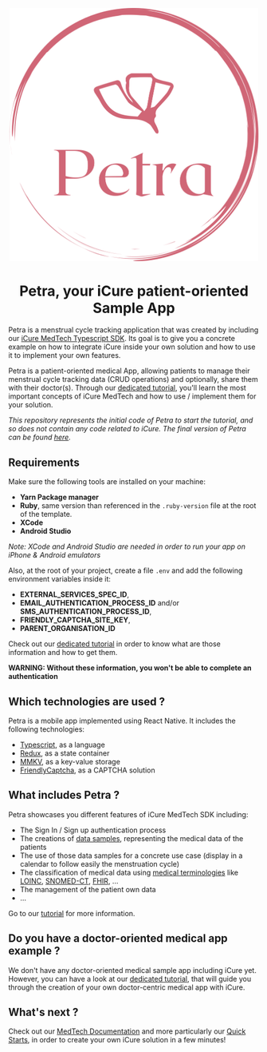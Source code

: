 <p align="center">
    <a href="https://docs.icure.com/sdks/tutorial/petra/foreword">
        <img alt="icure-your-data-platform-for-medtech-and-ehr" src="./petra_logo.svg" width="500">
    </a>
    <h1 align="center">Petra, your iCure patient-oriented Sample App</h1>
</p>


Petra is a menstrual cycle tracking application that was created by including our [iCure MedTech Typescript SDK](https://github.com/icure/icure-medical-device-js-sdk). Its goal is to give you a concrete example on how to integrate iCure inside your own solution and how to use it to implement your own features. 

Petra is a patient-oriented medical App, allowing patients to manage their menstrual cycle tracking data (CRUD operations) and optionally, share them with their doctor(s). Through our [dedicated tutorial](https://docs.icure.com/sdks/tutorial/petra/foreword), you'll learn the most important concepts of iCure MedTech and how to use / implement them for your solution. 

*This repository represents the initial code of Petra to start the tutorial, and so does not contain any code related to iCure. The final version of Petra can be found [here](https://github.com/icure/icure-medical-device-react-native-app-tutorial).*


## Requirements 
Make sure the following tools are installed on your machine: 
- **Yarn Package manager**
- **Ruby**, same version than referenced in the `.ruby-version` file at the root of the template. 
- **XCode**
- **Android Studio**

*Note: XCode and Android Studio are needed in order to run your app on iPhone & Android emulators*

Also, at the root of your project, create a file `.env` and add the following environment variables inside it:
- **EXTERNAL_SERVICES_SPEC_ID**,
- **EMAIL_AUTHENTICATION_PROCESS_ID** and/or **SMS_AUTHENTICATION_PROCESS_ID**,
- **FRIENDLY_CAPTCHA_SITE_KEY**,
- **PARENT_ORGANISATION_ID**

Check out our [dedicated tutorial](https://docs.icure.com/sdks/tutorial/petra/foreword) in order to know what are those information and how to get them.

**WARNING: Without these information, you won't be able to complete an authentication**


## Which technologies are used ?
Petra is a mobile app implemented using React Native. It includes the following technologies: 
- [Typescript](https://www.typescriptlang.org/docs/handbook/typescript-from-scratch.html), as a language
- [Redux](https://redux.js.org/introduction/getting-started), as a state container
- [MMKV](https://github.com/Tencent/MMKV), as a key-value storage
- [FriendlyCaptcha](https://friendlycaptcha.com/), as a CAPTCHA solution


## What includes Petra ? 
Petra showcases you different features of iCure MedTech SDK including: 
- The Sign In / Sign up authentication process
- The creations of [data samples](https://docs.icure.com/sdks/glossary#data-sample), representing the medical data of the patients 
- The use of those data samples for a concrete use case (display in a calendar to follow easily the menstruation cycle)
- The classification of medical data using [medical terminologies](https://docs.icure.com/sdks/glossary#terminologies) like [LOINC](https://loinc.org/), [SNOMED-CT](https://www.snomed.org/), [FHIR](https://www.hl7.org/fhir/), ...
- The management of the patient own data
- ... 

Go to our [tutorial](https://docs.icure.com/sdks/tutorial/petra/foreword) for more information. 

## Do you have a doctor-oriented medical app example ? 
We don't have any doctor-oriented medical sample app including iCure yet. 
However, you can have a look at our [dedicated tutorial](https://docs.icure.com/sdks/tutorial/), that will guide you through the creation of your own doctor-centric medical app with iCure. 


## What's next ? 
Check out our [MedTech Documentation](https://docs.icure.com/sdks/tutorial/petra/foreword) and more particularly our [Quick Starts](https://docs.icure.com/sdks/quick-start/), in order to create your own iCure solution in a few minutes! 
